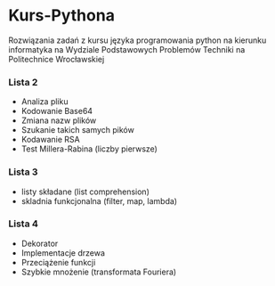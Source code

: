 # Kurs-Pythona
Rozwiązania zadań z kursu języka programowania python na kierunku informatyka na Wydziale Podstawowych Problemów Techniki na Politechnice Wrocławskiej

### Lista 2
- Analiza pliku
- Kodowanie Base64
- Zmiana nazw plików
- Szukanie takich samych pików
- Kodawanie RSA
- Test Millera-Rabina (liczby pierwsze)

### Lista 3
- listy składane (list comprehension)
- skladnia funkcjonalna (filter, map, lambda)

### Lista 4
- Dekorator
- Implementacje drzewa
- Przeciążenie funkcji
- Szybkie mnożenie (transformata Fouriera)
